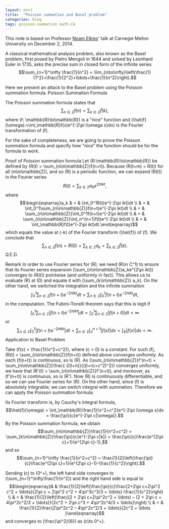 ```yaml
---
layout: post
title:  "Poisson summation and Basel problem"
categories: blog
tags: poisson-summation math.CA
---
```

This note is based on Professor [Noam Elkies](http://www.math.harvard.edu/~elkies/)' talk at Carnegie Mellon University on December 2, 2014.

A classical mathematical analysis problem, also known as the Basel problem, first posed by Pietro Mengoli in 1644 and solved by Leonhard Euler in 1735, asks the precise sum in closed form of the infinite series $$\sum_{n=1}^\infty \frac{1}{n^2} = \lim_{n\to\infty}\left(\frac{1}{1^2}+\frac{1}{2^2}+\ldots+\frac{1}{n^2}\right).$$<!--more-->

Here we present an attack to the Basel problem using the Poisson summation formula.
Poisson Summation Formula

The Poisson summation formula states that $$\sum_{n\in\mathbb{Z}}f(n) = \sum_{k\in\mathbb{Z}}\hat{f}(k),$$ where \(f: \mathbb{R}\to\mathbb{R}\) is a "nice" function and \(\hat{f}(\omega):=\int_\mathbb{R}f(x)e^{-2\pi i\omega x}dx\) is the Fourier transformation of \(f\).

For the sake of completeness, we are going to prove the Poisson summation formula and specify how "nice" the function should be for the formula to work.

Proof of Poisson summation formula Let \(R:\mathbb{R}\to\mathbb{R}\) be defined by \(R(t) = \sum_{n\in\mathbb{Z}}f(n+t)\). Because \(R(t+m) = R(t)\) for all \(m\in\mathbb{Z}\), and so \(R\) is a periodic function, we can expand \(R(t)\) in the Fourier series $$R(t) = \sum_{k\in\mathbb{Z}}a_ke^{2\pi i kt},$$ where $$\begin{eqnarray}a_k & = & \int_0^1R(t)e^{-2\pi ikt}dt \\ & = & \int_0^1\sum_{n\in\mathbb{Z}}f(n+t)e^{-2\pi ikt}dt \\ & = & \sum_{n\in\mathbb{Z}}\int_0^1f(n+t)e^{-2\pi ikt}dt \\ & = & \sum_{n\in\mathbb{Z}}\int_n^{n+1}f(t)e^{-2\pi ikt}dt \\ & = & \int_\mathbb{R}f(t)e^{-2\pi ikt}dt.\end{eqnarray}$$ which equals the value at \(-k\) of the Fourier transform \(\hat{f}\) of \(f\). We conclude that $$\sum_{n\in\mathbb{Z}}f(n) = R(0)=\sum_{k\in\mathbb{Z}}a_k = \sum_{k\in\mathbb{Z}}\hat{f}(k).$$ Q.E.D.

Remark In order to use Fourier series for \(R\), we need \(R\in C^1\) to ensure that its Fourier series expansion \(\sum_{n\in\mathbb{Z}}a_ke^{2\pi ikt}\) converges to \(R(t)\) pointwise (and uniformly in fact). This allows us to evaluate \(R\) at \(0\) and equate it with \(\sum_{k\in\mathbb{Z}} a_k\). On the other hand, we switched the integration and the infinite summation $$\int_0^1\sum_{n\in\mathbb{Z}}f(n+t)e^{-2\pi ikt}dt = \sum_{n\in\mathbb{Z}}\int_0^1f(n+t)e^{-2\pi ikt}dt,$$ in the computation. The Fubini–Tonelli theorem says that this is legit if $$\int_0^1\sum_{n\in\mathbb{Z}}\left|f(n+t)e^{-2\pi ikt}\right|dt = \int_0^1\sum_{n\in\mathbb{Z}}\left|f(n+t)\right|dt < \infty$$ or $$\sum_{n\in\mathbb{Z}}\int_0^1\left|f(n+t)e^{-2\pi ikt}\right|dt = \sum_{n\in\mathbb{Z}}\int_n^{n+1}|f(x)|dx = \int_\mathbb{R}|f(x)|dx < \infty.$$
Application to Basel Problem

Take \(f(x) = \frac{1}{x^2+c^2}\), where \(c > 0\) is a constant. For such \(f\), \(R(t) = \sum_{n\in\mathbb{Z}}f(n+t)\) defined above converges uniformly. As each \(f(n+t)\) is continuous, so is \(R\). As \(\sum_{n\in\mathbb{Z}}f'(n+t) = \sum_{n\in\mathbb{Z}}\frac{-2(t+n)}{((t+n)+c^2)^2}\) converges uniformly, we have that \(R'(t) = \sum_{n\in\mathbb{Z}}f'(n+t)\), and moreover, as \(f'(n+t)\) is continuous, so is \(R'\). Now \(R\) is continuously differentiable, and so we can use Fourier series for \(R\). On the other hand, since \(f\) is absolutely integrable, we can switch integral with summation. Therefore we can apply the Poisson summation formula.

Its Fourier transform is, by Cauchy's integral formula, $$\hat{f}(\omega) = \int_\mathbb{R}\frac{1}{x^2+c^2}e^{-2\pi i\omega x}dx = \frac{\pi}{c}e^{-2\pi c|\omega|}.$$ By the Poisson summation formula, we obtain $$\sum_{n\in\mathbb{Z}}\frac{1}{n^2+c^2} = \sum_{k\in\mathbb{Z}}\frac{\pi}{c}e^{-2\pi c|k|} = \frac{\pi}{c}\frac{e^{2\pi c}+1}{e^{2\pi c}-1},$$ and so $$\sum_{n=1}^\infty \frac{1}{n^2+c^2} = \frac{1}{2}\left(\frac{\pi}{c}\frac{e^{2\pi c}+1}{e^{2\pi c}-1}-\frac{1}{c^2}\right).$$

Sending \(c\) to \(0^+\), the left hand side converges to \(\sum_{n=1}^\infty\frac{1}{n^2}\) and the right hand side is equal to $$\begin{eqnarray}& & \frac{1}{2}\left(\frac{\pi}{c}\frac{2+2\pi c+2\pi^2 c^2 + \ldots}{2\pi c + 2\pi^2 c^2 + 4\pi^3c^3/3 + \ldots}-\frac{1}{c^2}\right) \\ & = & \frac{1}{2}\left(\frac{(2 + 2\pi c+2\pi^2c^2 + \ldots) – (2 + 2\pi c + 4\pi^2c^2/3 + \ldots)}{2c^2 + 2\pi c^3 + 4\pi^2c^4/3 + \ldots}\right) \\ & = & \frac{1}{2}\frac{2\pi^2c^2 – 4\pi^2c^2/3 + \ldots}{2c^2 + \ldots }\end{eqnarray}$$ and converges to \(\frac{\pi^2}{6}\) as \(c\to 0^+\).